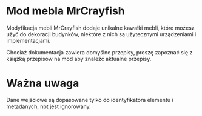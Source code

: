 # Mod mebla MrCrayfish

Modyfikacja mebli MrCrayfish dodaje unikalne kawałki mebli, które możesz użyć do dekoracji budynków, niektóre z nich są użytecznymi urządzeniami i implementacjami.

Chociaż dokumentacja zawiera domyślne przepisy, proszę zapoznać się z książką przepisów na mod aby znaleźć aktualne przepisy.

# Ważna uwaga

Dane wejściowe są dopasowane tylko do identyfikatora elementu i metadanych, nbt jest ignorowany.